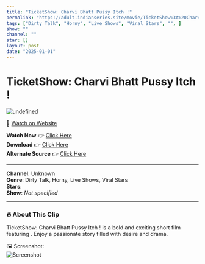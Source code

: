 ```yaml
---
title: "TicketShow: Charvi Bhatt Pussy Itch !"
permalink: "https://adult.indianseries.site/movie/TicketShow%3A%20Charvi%20Bhatt%20Pussy%20Itch%20!"
tags: ["Dirty Talk", "Horny", "Live Shows", "Viral Stars", "", ]
show: ""
channel: ""
star: []
layout: post
date: "2025-01-01"
---
```


# TicketShow: Charvi Bhatt Pussy Itch !

![undefined](https://desisins.com/wp-content/uploads/2024/09/Charvi-Bhatt-Icthy-Pussy-DesiSins.com_.jpg)

🔗 [Watch on Website](https://adult.indianseries.site/movie/TicketShow%3A%20Charvi%20Bhatt%20Pussy%20Itch%20!)

**Watch Now** 👉 [Click Here](https://adult.indianseries.site/movie/TicketShow%3A%20Charvi%20Bhatt%20Pussy%20Itch%20!)  
**Download** 👉 [Click Here](https://adult.indianseries.site/movie/TicketShow%3A%20Charvi%20Bhatt%20Pussy%20Itch%20!)  
**Alternate Source** 👉 [Click Here](https://adult.indianseries.site/movie/TicketShow%3A%20Charvi%20Bhatt%20Pussy%20Itch%20!)

---

**Channel**: Unknown  
**Genre**: Dirty Talk, Horny, Live Shows, Viral Stars  
**Stars**:   
**Show**: *Not specified*

---

### 🔥 About This Clip

TicketShow: Charvi Bhatt Pussy Itch ! is a bold and exciting short film featuring . Enjoy a passionate story filled with desire and drama.
 
🖼️ Screenshot:  
![Screenshot](https://desisins.com/wp-content/uploads/2024/09/Charvi-Bhatt-Icthy-Pussy-DesiSins.com_.jpg)
